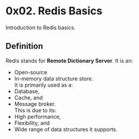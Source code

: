 # 0x02. Redis Basics
Introduction to Redis basics.  

## Definition 

Redis stands for __Remote Dictionary Server__. It is an:  
- Open-source  
- In-memory data structure store.   
It is primarily used as a:   
- Database,  
- Cache, and  
- Message broker.  
This is due to its:  
- High performance,   
- Flexibility, and  
- Wide range of data structures it supports.
